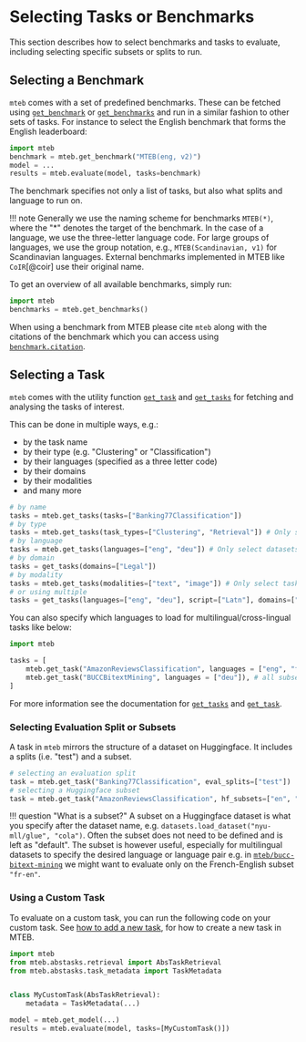 # Selecting Tasks or Benchmarks

This section describes how to select benchmarks and tasks to evaluate, including selecting specific subsets or splits to run.

## Selecting a Benchmark

`mteb` comes with a set of predefined benchmarks. These can be fetched using [`get_benchmark`](../api/benchmark.md#mteb.get_benchmark) or [`get_benchmarks`](../api/benchmark.md#mteb.get_benchmarks) and run in a similar fashion to other sets of tasks.
For instance to select the English benchmark that forms the English leaderboard:

```python
import mteb
benchmark = mteb.get_benchmark("MTEB(eng, v2)")
model = ...
results = mteb.evaluate(model, tasks=benchmark)
```

The benchmark specifies not only a list of tasks, but also what splits and language to run on.

!!! note
    Generally we use the naming scheme for benchmarks `MTEB(*)`, where the "*" denotes the target of the benchmark.
    In the case of a language, we use the three-letter language code.
    For large groups of languages, we use the group notation, e.g., `MTEB(Scandinavian, v1)` for Scandinavian languages.
    External benchmarks implemented in MTEB like `CoIR`[@coir] use their original name.

To get an overview of all available benchmarks, simply run:

```python
import mteb
benchmarks = mteb.get_benchmarks()
```

When using a benchmark from MTEB please cite `mteb` along with the citations of the benchmark which you can access using [`benchmark.citation`](../api/benchmark.md#mteb.Benchmark).

## Selecting a Task

`mteb` comes with the utility function [`get_task`](../api/task.md#mteb.get_task) and [`get_tasks`](../api/task.md#mteb.get_tasks) for fetching and analysing the tasks of interest.

This can be done in multiple ways, e.g.:

* by the task name
* by their type (e.g. "Clustering" or "Classification")
* by their languages (specified as a three letter code)
* by their domains
* by their modalities
* and many more

```python
# by name
tasks = mteb.get_tasks(tasks=["Banking77Classification"])
# by type
tasks = mteb.get_tasks(task_types=["Clustering", "Retrieval"]) # Only select clustering and retrieval tasks
# by language
tasks = mteb.get_tasks(languages=["eng", "deu"]) # Only select datasets which contain "eng" or "deu" (iso 639-3 codes)
# by domain
tasks = get_tasks(domains=["Legal"])
# by modality
tasks = mteb.get_tasks(modalities=["text", "image"]) # Only select tasks with text or image modalities
# or using multiple
tasks = get_tasks(languages=["eng", "deu"], script=["Latn"], domains=["Legal"])
```


You can also specify which languages to load for multilingual/cross-lingual tasks like below:

```python
import mteb

tasks = [
    mteb.get_task("AmazonReviewsClassification", languages = ["eng", "fra"]),
    mteb.get_task("BUCCBitextMining", languages = ["deu"]), # all subsets containing "deu"
]
```
For more information see the documentation for [`get_tasks`](../api/task.md#mteb.get_tasks) and [`get_task`](../api/task.md#mteb.get_task).

### Selecting Evaluation Split or Subsets
A task in `mteb` mirrors the structure of a dataset on Huggingface. It includes a splits (i.e. "test") and a subset.

```python
# selecting an evaluation split
task = mteb.get_task("Banking77Classification", eval_splits=["test"])
# selecting a Huggingface subset
task = mteb.get_task("AmazonReviewsClassification", hf_subsets=["en", "fr"])
```

!!! question "What is a subset?"
    A subset on a Huggingface dataset is what you specify after the dataset name, e.g. `datasets.load_dataset("nyu-mll/glue", "cola")`.
    Often the subset does not need to be defined and is left as "default". The subset is however useful, especially for multilingual datasets to specify the
    desired language or language pair e.g. in [`mteb/bucc-bitext-mining`](https://huggingface.co/datasets/mteb/bucc-bitext-mining) we might want to evaluate only on the French-English subset `"fr-en"`.


### Using a Custom Task

To evaluate on a custom task, you can run the following code on your custom task.
See [how to add a new task](../contributing/adding_a_dataset.md), for how to create a new task in MTEB.


```python
import mteb
from mteb.abstasks.retrieval import AbsTaskRetrieval
from mteb.abstasks.task_metadata import TaskMetadata


class MyCustomTask(AbsTaskRetrieval):
    metadata = TaskMetadata(...)

model = mteb.get_model(...)
results = mteb.evaluate(model, tasks=[MyCustomTask()])
```
